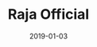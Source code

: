 ---
title: 'Raja Official'
date: '2019-01-03'
client: 'WeTransfer'
ontwerpvraag: ''
members:
    -   name: Roosmarijn Huykman
    -   name: Julius Bosboom
    -   name: Alejandro Djodikromo
    -   name: Anish Ramkhelawan
    -   name: Angel la Riviere
    -   name: Diego Otalvaro Cardona
miro: 'uXjVOabIWmA=/?invite_link_id=222099119261'
visual: ''
youtube: ''
teams: ''
---